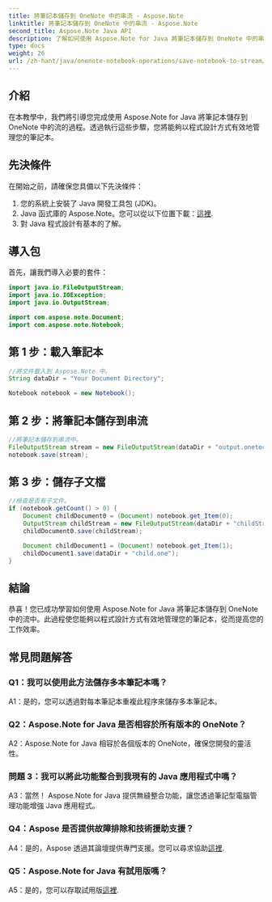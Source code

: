 ```yaml
---
title: 將筆記本儲存到 OneNote 中的串流 - Aspose.Note
linktitle: 將筆記本儲存到 OneNote 中的串流 - Aspose.Note
second_title: Aspose.Note Java API
description: 了解如何使用 Aspose.Note for Java 將筆記本儲存到 OneNote 中的串流。透過高效率的筆記本管理提高工作效率。
type: docs
weight: 26
url: /zh-hant/java/onenote-notebook-operations/save-notebook-to-stream/
---
```

## 介紹

在本教學中，我們將引導您完成使用 Aspose.Note for Java 將筆記本儲存到 OneNote 中的流的過程。透過執行這些步驟，您將能夠以程式設計方式有效地管理您的筆記本。

## 先決條件

在開始之前，請確保您具備以下先決條件：

1. 您的系統上安裝了 Java 開發工具包 (JDK)。
2.  Java 函式庫的 Aspose.Note。您可以從以下位置下載：[這裡](https://releases.aspose.com/note/java/).
3. 對 Java 程式設計有基本的了解。

## 導入包

首先，讓我們導入必要的套件：

```java
import java.io.FileOutputStream;
import java.io.IOException;
import java.io.OutputStream;

import com.aspose.note.Document;
import com.aspose.note.Notebook;
```

## 第 1 步：載入筆記本

```java
//將文件載入到 Aspose.Note 中。
String dataDir = "Your Document Directory";

Notebook notebook = new Notebook();
```

## 第 2 步：將筆記本儲存到串流

```java
//將筆記本儲存到串流中。
FileOutputStream stream = new FileOutputStream(dataDir + "output.onetoc2");
notebook.save(stream);
```

## 第 3 步：儲存子文檔

```java
//檢查是否有子文件。
if (notebook.getCount() > 0) {
    Document childDocument0 = (Document) notebook.get_Item(0);
    OutputStream childStream = new FileOutputStream(dataDir + "childStream.one");
    childDocument0.save(childStream);

    Document childDocument1 = (Document) notebook.get_Item(1);
    childDocument1.save(dataDir + "child.one");
}
```

## 結論

恭喜！您已成功學習如何使用 Aspose.Note for Java 將筆記本儲存到 OneNote 中的流中。此過程使您能夠以程式設計方式有效地管理您的筆記本，從而提高您的工作效率。

## 常見問題解答

### Q1：我可以使用此方法儲存多本筆記本嗎？

A1：是的，您可以透過對每本筆記本重複此程序來儲存多本筆記本。

### Q2：Aspose.Note for Java 是否相容於所有版本的 OneNote？

A2：Aspose.Note for Java 相容於各個版本的 OneNote，確保您開發的靈活性。

### 問題 3：我可以將此功能整合到我現有的 Java 應用程式中嗎？

A3：當然！ Aspose.Note for Java 提供無縫整合功能，讓您透過筆記型電腦管理功能增強 Java 應用程式。

### Q4：Aspose 是否提供故障排除和技術援助支援？

 A4：是的，Aspose 透過其論壇提供專門支援。您可以尋求協助[這裡](https://forum.aspose.com/c/note/28).

### Q5：Aspose.Note for Java 有試用版嗎？

A5：是的，您可以存取試用版[這裡](https://releases.aspose.com/).